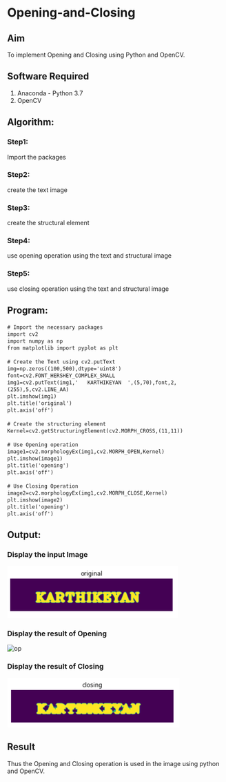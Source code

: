 # Opening-and-Closing

## Aim
To implement Opening and Closing using Python and OpenCV.

## Software Required
1. Anaconda - Python 3.7
2. OpenCV
## Algorithm:
### Step1:
Import the packages

### Step2:
create the text image

### Step3:
create the structural element  

### Step4:
use opening operation using the text and structural image

### Step5:
use closing operation using the text and structural image

 
## Program:

```
# Import the necessary packages
import cv2
import numpy as np
from matplotlib import pyplot as plt

# Create the Text using cv2.putText
img=np.zeros((100,500),dtype='uint8')
font=cv2.FONT_HERSHEY_COMPLEX_SMALL
img1=cv2.putText(img1,'   KARTHIKEYAN  ',(5,70),font,2,(255),5,cv2.LINE_AA)
plt.imshow(img1)
plt.title('original')
plt.axis('off')

# Create the structuring element
Kernel=cv2.getStructuringElement(cv2.MORPH_CROSS,(11,11))

# Use Opening operation
image1=cv2.morphologyEx(img1,cv2.MORPH_OPEN,Kernel)
plt.imshow(image1)
plt.title('opening')
plt.axis('off')

# Use Closing Operation
image2=cv2.morphologyEx(img1,cv2.MORPH_CLOSE,Kernel)
plt.imshow(image2)
plt.title('opening')
plt.axis('off')

```
## Output:

### Display the input Image
![op](original.png)

### Display the result of Opening
![op](openinng.png)

### Display the result of Closing
![op](closing.png)

## Result
Thus the Opening and Closing operation is used in the image using python and OpenCV.